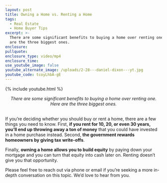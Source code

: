 ```yaml
---
layout: post
title: Owning a Home vs. Renting a Home
tags:
  - Real Estate
  - Home Buyer Tips
excerpt: >-
  There are some significant benefits to buying a home over renting one. Here
  are the three biggest ones.
enclosure:
pullquote:
enclosure_type: video/mp4
enclosure_time:
use_youtube_image: false
youtube_alternate_image: /uploads/2-28---daniel-dixon---yt.jpg
youtube_code: tcoyLhbA-gE
---
```


{% include youtube.html %}

<center><em>There are some significant benefits to buying a home over renting one. Here are the three biggest ones.</em></center>

<br>If you’re deciding whether you should buy or rent a home, there are a few things you need to know. First, **if you rent for 10, 20, or even 30 years, you’ll end up throwing away a ton of money** that you could have invested in a home purchase instead. Second, **the government rewards homeowners by giving tax write-offs**.

Finally, **owning a home allows you to build equity** by paying down your mortgage and you can turn that equity into cash later on. Renting doesn’t give you that opportunity.

Please feel free to reach out via phone or email if you’re seeking a more in-depth conversation on this topic. We’d love to hear from you.